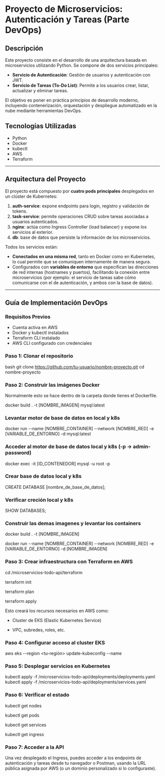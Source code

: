 # Proyecto de Microservicios: Autenticación y Tareas (Parte DevOps)

## Descripción

Este proyecto consiste en el desarrollo de una arquitectura basada en microservicios utilizando Python. Se compone de dos servicios principales:

- **Servicio de Autenticación**: Gestión de usuarios y autenticación con JWT.
- **Servicio de Tareas (To-Do List)**: Permite a los usuarios crear, listar, actualizar y eliminar tareas.

El objetivo es poner en práctica principios de desarrollo moderno, incluyendo contenerización, orquestación y despliegue automatizado en la nube mediante herramientas DevOps.

## Tecnologías Utilizadas

- Python  
- Docker  
- kubectl  
- AWS  
- Terraform  

---

## Arquitectura del Proyecto

El proyecto está compuesto por **cuatro pods principales** desplegados en un clúster de Kubernetes:

1. **auth-service**: expone endpoints para login, registro y validación de tokens.
2. **task-service**: permite operaciones CRUD sobre tareas asociadas a usuarios autenticados.
3. **nginx**: actúa como Ingress Controller (load balancer) y expone los servicios al exterior.
4. **db**: base de datos que persiste la información de los microservicios.

Todos los servicios están:

- **Conectados en una misma red**, tanto en Docker como en Kubernetes, lo cual permite que se comuniquen internamente de manera segura.
- Configurados con **variables de entorno** que especifican las direcciones de red internas (hostnames y puertos), facilitando la conexión entre microservicios (por ejemplo: el servicio de tareas sabe cómo comunicarse con el de autenticación, y ambos con la base de datos).

---

## Guía de Implementación DevOps

### Requisitos Previos

- Cuenta activa en AWS  
- Docker y kubectl instalados  
- Terraform CLI instalado  
- AWS CLI configurado con credenciales  

### Paso 1: Clonar el repositorio

bash
git clone https://github.com/tu-usuario/nombre-proyecto.git
cd nombre-proyecto

### Paso 2: Construir las imágenes Docker

Normalmente esto se hace dentro de la carpeta donde tienes el Dockerfile.

docker build . -t [NOMBRE_IMAGEN] mysql:latest

### Levantar motor de base de datos en local y k8s

docker run --name [NOMBRE_CONTAINER] --network [NOMBRE_RED] -e [VARIABLE_DE_ENTORNO] -d mysql:latest

### Acceder al motor de base de datos local y k8s (-p -> admin-password)

docker exec -it [ID_CONTENEDOR] mysql -u root -p

### Crear base de datos local y k8s

CREATE DATABASE [nombre_de_base_de_datos];

### Verificar creción local y k8s

SHOW DATABASES;

### Construir las demas imagenes y levantar los containers

docker build . -t [NOMBRE_IMAGEN]

docker run --name [NOMBRE_CONTAINER] --network [NOMBRE_RED] -e [VARIABLE_DE_ENTORNO] -d [NOMBRE_IMAGEN]

### Paso 3: Crear infraestructura con Terraform en AWS

cd /microservicios-todo-api/terraform

terraform init

terraform plan

terraform apply

Esto creará los recursos necesarios en AWS como:

- Cluster de EKS (Elastic Kubernetes Service)

- VPC, subredes, roles, etc.

### Paso 4: Configurar acceso al cluster EKS

aws eks --region <tu-región> update-kubeconfig --name <nombre-cluster>

### Paso 5: Desplegar servicios en Kubernetes

kubectl apply -f /microservicios-todo-api/deployments/deployments.yaml
kubectl apply -f /microservicios-todo-api/deployments/services.yaml

### Paso 6: Verificar el estado

kubectl get nodes

kubectl get pods

kubectl get services

kubectl get ingress

### Paso 7: Acceder a la API

Una vez desplegado el Ingress, puedes acceder a los endpoints de autenticación y tareas desde tu navegador o Postman, usando la URL pública asignada por AWS (o un dominio personalizado si lo configuraste).